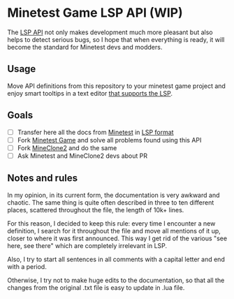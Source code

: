# Minetest Game LSP API (WIP)

The [LSP API] not only makes development much more pleasant but also helps to
detect serious bugs, so I hope that when everything is ready, it will become the
standard for Minetest devs and modders.

## Usage

Move API definitions from this repository to your minetest game project and
enjoy smart tooltips in a text editor [that supports the LSP].

## Goals

- [ ] Transfer here all the docs from [Minetest] in [LSP format]
- [ ] Fork [Minetest Game] and solve all problems found using this API
- [ ] Fork [MineClone2] and do the same
- [ ] Ask Minetest and MineClone2 devs about PR

## Notes and rules

In my opinion, in its current form, the documentation is very awkward and
chaotic. The same thing is quite often described in three to ten different
places, scattered throughout the file, the length of 10k+ lines.

For this reason, I decided to keep this rule: every time I encounter a new
definition, I search for it throughout the file and move all mentions of it up,
closer to where it was first announced. This way I get rid of the various "see
here, see there" which are completely irrelevant in LSP.

Also, I try to start all sentences in all comments with a capital letter and end
with a period.

Otherwise, I try not to make huge edits to the documentation, so that all the
changes from the original .txt file is easy to update in .lua file.

[lsp api]: https://github.com/sumneko/lua-language-server
[lsp format]: https://github.com/sumneko/lua-language-server/wiki/Annotations
[minetest]: https://github.com/minetest/minetest/tree/master/doc
[minetest game]: https://github.com/minetest/minetest_game
[mineclone2]: https://github.com/MineClone2/MineClone2
[that supports the lsp]:
  https://microsoft.github.io/language-server-protocol/implementors/tools
